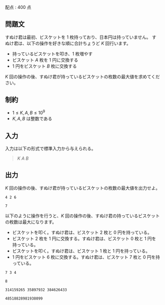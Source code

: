 配点 : $400$ 点

## 問題文

すぬけ君は最初、ビスケットを $1$ 枚持っており、日本円は持っていません。
すぬけ君は、以下の操作を好きな順に合計ちょうど $K$ 回行います。

- 持っているビスケットを叩き、$1$ 枚増やす
- ビスケット $A$ 枚を $1$ 円に交換する
- $1$ 円をビスケット $B$ 枚に交換する

$K$ 回の操作の後、すぬけ君が持っているビスケットの枚数の最大値を求めてください。

## 制約

- $1 \leq K,A,B \leq 10^9$
- $K,A,B$ は整数である

## 入力

入力は以下の形式で標準入力から与えられる。

> $K$ $A$ $B$

## 出力

$K$ 回の操作の後、すぬけ君が持っているビスケットの枚数の最大値を出力せよ。

```input1
4 2 6
```

```output1
7
```

以下のように操作を行うと、$K$ 回の操作の後、すぬけ君の持っているビスケットの枚数は最大になります。

- ビスケットを叩く。すぬけ君は、ビスケット $2$ 枚と $0$ 円を持っている。
- ビスケット $2$ 枚を $1$ 円に交換する。すぬけ君は、ビスケット $0$ 枚と $1$ 円を持っている。
- ビスケットを叩く。すぬけ君は、ビスケット $1$ 枚と $1$ 円を持っている。
- $1$ 円をビスケット $6$ 枚に交換する。すぬけ君は、ビスケット $7$ 枚と $0$ 円を持っている。

```input2
7 3 4
```

```output2
8
```

```input3
314159265 35897932 384626433
```

```output3
48518828981938099
```